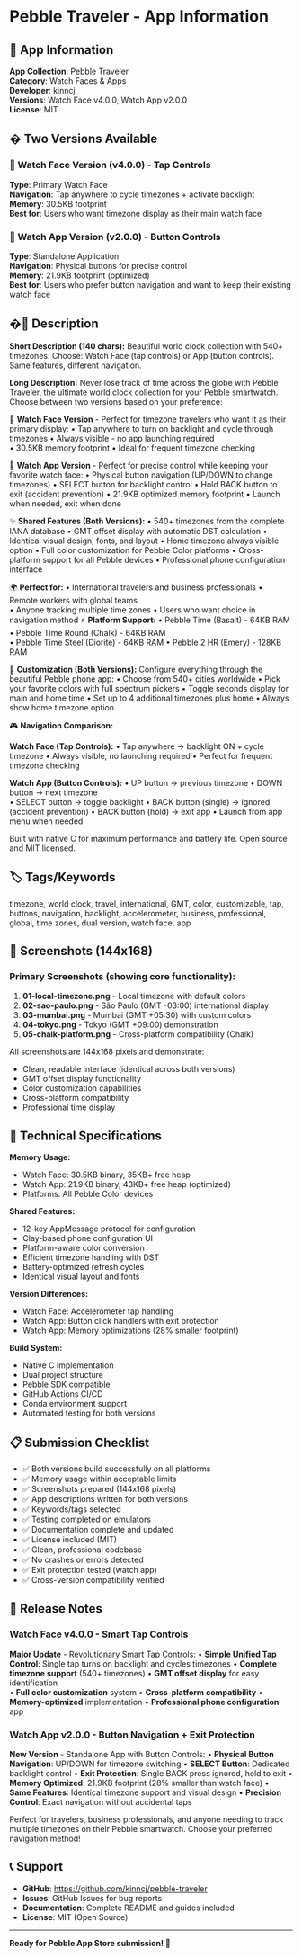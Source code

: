 # Pebble Traveler - App Information

## 📱 App Information

**App Collection**: Pebble Traveler  
**Category**: Watch Faces & Apps  
**Developer**: kinncj  
**Versions**: Watch Face v4.0.0, Watch App v2.0.0  
**License**: MIT  

## � Two Versions Available

### 🎯 Watch Face Version (v4.0.0) - Tap Controls
**Type**: Primary Watch Face  
**Navigation**: Tap anywhere to cycle timezones + activate backlight  
**Memory**: 30.5KB footprint  
**Best for**: Users who want timezone display as their main watch face

### 📱 Watch App Version (v2.0.0) - Button Controls  
**Type**: Standalone Application  
**Navigation**: Physical buttons for precise control  
**Memory**: 21.9KB footprint (optimized)  
**Best for**: Users who prefer button navigation and want to keep their existing watch face

## �📝 Description

**Short Description (140 chars):**
Beautiful world clock collection with 540+ timezones. Choose: Watch Face (tap controls) or App (button controls). Same features, different navigation.

**Long Description:**
Never lose track of time across the globe with Pebble Traveler, the ultimate world clock collection for your Pebble smartwatch. Choose between two versions based on your preference:

🎯 **Watch Face Version** - Perfect for timezone travelers who want it as their primary display:
• Tap anywhere to turn on backlight and cycle through timezones
• Always visible - no app launching required  
• 30.5KB memory footprint
• Ideal for frequent timezone checking

📱 **Watch App Version** - Perfect for precise control while keeping your favorite watch face:
• Physical button navigation (UP/DOWN to change timezones)
• SELECT button for backlight control
• Hold BACK button to exit (accident prevention)
• 21.9KB optimized memory footprint
• Launch when needed, exit when done

✨ **Shared Features (Both Versions):**
• 540+ timezones from the complete IANA database
• GMT offset display with automatic DST calculation
• Identical visual design, fonts, and layout
• Home timezone always visible option
• Full color customization for Pebble Color platforms
• Cross-platform support for all Pebble devices
• Professional phone configuration interface

🌍 **Perfect for:**
• International travelers and business professionals
• Remote workers with global teams  
• Anyone tracking multiple time zones
• Users who want choice in navigation method
⚡ **Platform Support:**
• Pebble Time (Basalt) - 64KB RAM
• Pebble Time Round (Chalk) - 64KB RAM  
• Pebble Time Steel (Diorite) - 64KB RAM
• Pebble 2 HR (Emery) - 128KB RAM

🎨 **Customization (Both Versions):**
Configure everything through the beautiful Pebble phone app:
• Choose from 540+ cities worldwide
• Pick your favorite colors with full spectrum pickers
• Toggle seconds display for main and home time
• Set up to 4 additional timezones plus home
• Always show home timezone option

🎮 **Navigation Comparison:**

**Watch Face (Tap Controls):**
• Tap anywhere → backlight ON + cycle timezone
• Always visible, no launching required
• Perfect for frequent timezone checking

**Watch App (Button Controls):**
• UP button → previous timezone
• DOWN button → next timezone  
• SELECT button → toggle backlight
• BACK button (single) → ignored (accident prevention)
• BACK button (hold) → exit app
• Launch from app menu when needed

Built with native C for maximum performance and battery life. Open source and MIT licensed.

## 🏷️ Tags/Keywords

timezone, world clock, travel, international, GMT, color, customizable, tap, buttons, navigation, backlight, accelerometer, business, professional, global, time zones, dual version, watch face, app

## 📸 Screenshots (144x168)

### Primary Screenshots (showing core functionality):
1. **01-local-timezone.png** - Local timezone with default colors
2. **02-sao-paulo.png** - São Paulo (GMT -03:00) international display  
3. **03-mumbai.png** - Mumbai (GMT +05:30) with custom colors
4. **04-tokyo.png** - Tokyo (GMT +09:00) demonstration
5. **05-chalk-platform.png** - Cross-platform compatibility (Chalk)

All screenshots are 144x168 pixels and demonstrate:
- Clean, readable interface (identical across both versions)
- GMT offset display functionality
- Color customization capabilities  
- Cross-platform compatibility
- Professional time display

## 🔧 Technical Specifications

**Memory Usage:**
- Watch Face: 30.5KB binary, 35KB+ free heap
- Watch App: 21.9KB binary, 43KB+ free heap (optimized)
- Platforms: All Pebble Color devices

**Shared Features:**
- 12-key AppMessage protocol for configuration
- Clay-based phone configuration UI
- Platform-aware color conversion
- Efficient timezone handling with DST
- Battery-optimized refresh cycles
- Identical visual layout and fonts

**Version Differences:**
- Watch Face: Accelerometer tap handling
- Watch App: Button click handlers with exit protection
- Watch App: Memory optimizations (28% smaller footprint)

**Build System:**
- Native C implementation  
- Dual project structure
- Pebble SDK compatible
- GitHub Actions CI/CD
- Conda environment support
- Automated testing for both versions

## 📋 Submission Checklist

- ✅ Both versions build successfully on all platforms
- ✅ Memory usage within acceptable limits
- ✅ Screenshots prepared (144x168 pixels)
- ✅ App descriptions written for both versions
- ✅ Keywords/tags selected
- ✅ Testing completed on emulators
- ✅ Documentation complete and updated
- ✅ License included (MIT)
- ✅ Clean, professional codebase
- ✅ No crashes or errors detected
- ✅ Exit protection tested (watch app)
- ✅ Cross-version compatibility verified

## 🚀 Release Notes

### Watch Face v4.0.0 - Smart Tap Controls
**Major Update** - Revolutionary Smart Tap Controls:
• **Simple Unified Tap Control**: Single tap turns on backlight and cycles timezones
• **Complete timezone support** (540+ timezones)
• **GMT offset display** for easy identification  
• **Full color customization** system
• **Cross-platform compatibility**
• **Memory-optimized** implementation
• **Professional phone configuration** app

### Watch App v2.0.0 - Button Navigation + Exit Protection  
**New Version** - Standalone App with Button Controls:
• **Physical Button Navigation**: UP/DOWN for timezone switching
• **SELECT Button**: Dedicated backlight control
• **Exit Protection**: Single BACK press ignored, hold to exit
• **Memory Optimized**: 21.9KB footprint (28% smaller than watch face)
• **Same Features**: Identical timezone support and visual design
• **Precision Control**: Exact navigation without accidental taps

Perfect for travelers, business professionals, and anyone needing to track multiple timezones on their Pebble smartwatch. Choose your preferred navigation method!

## 📞 Support

- **GitHub**: https://github.com/kinncj/pebble-traveler
- **Issues**: GitHub Issues for bug reports
- **Documentation**: Complete README and guides included
- **License**: MIT (Open Source)

---

**Ready for Pebble App Store submission! 🎉**
